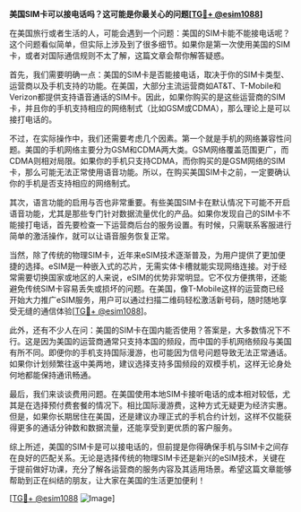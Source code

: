 **美国SIM卡可以接电话吗？这可能是你最关心的问题[[TG💪+ @esim1088](https://t.me/s/esim1088)]**

在美国旅行或者生活的人，可能会遇到一个问题：美国的SIM卡能不能接电话呢？这个问题看似简单，但实际上涉及到了很多细节。如果你是第一次使用美国的SIM卡，或者对国际通信规则不太了解，这篇文章会帮你解答疑惑。

首先，我们需要明确一点：美国的SIM卡是否能接电话，取决于你的SIM卡类型、运营商以及手机支持的功能。在美国，大部分主流运营商如AT&T、T-Mobile和Verizon都提供支持语音通话的SIM卡。因此，如果你购买的是这些运营商的SIM卡，并且你的手机支持相应的网络制式（比如GSM或CDMA），那么理论上是可以接打电话的。

不过，在实际操作中，我们还需要考虑几个因素。第一个就是手机的网络兼容性问题。美国的手机网络主要分为GSM和CDMA两大类。GSM网络覆盖范围更广，而CDMA则相对局限。如果你的手机只支持CDMA，而你购买的是GSM网络的SIM卡，那么可能无法正常使用语音功能。所以，在购买美国SIM卡之前，一定要确认你的手机是否支持相应的网络制式。

其次，语言功能的启用与否也非常重要。有些美国SIM卡在默认情况下可能不开启语音功能，尤其是那些专门针对数据流量优化的产品。如果你发现自己的SIM卡不能接打电话，首先要检查一下运营商后台的服务设置。有时候，只需联系客服进行简单的激活操作，就可以让语音服务恢复正常。

当然，除了传统的物理SIM卡，近年来eSIM技术逐渐普及，为用户提供了更加便捷的选择。eSIM是一种嵌入式的芯片，无需实体卡槽就能实现网络连接。对于经常需要切换国家或地区的人来说，eSIM的优势非常明显。它不仅方便携带，还能避免传统SIM卡容易丢失或损坏的问题。在美国，像T-Mobile这样的运营商已经开始大力推广eSIM服务，用户可以通过扫描二维码轻松激活新号码，随时随地享受无缝的通信体验[[TG💪+ @esim1088](https://t.me/s/esim1088)]。

此外，还有不少人在问：美国的SIM卡在国内能否使用？答案是，大多数情况下不行。这是因为美国的运营商通常只支持本国的频段，而中国的手机网络频段与美国有所不同。即便你的手机支持国际漫游，也可能因为信号问题导致无法正常通话。如果你计划频繁往返中美两地，建议选择支持多国频段的双模手机，这样无论身处何地都能保持通讯畅通。

最后，我们来谈谈费用问题。在美国使用本地SIM卡接听电话的成本相对较低，尤其是在选择预付费套餐的情况下。相比国际漫游费，这种方式无疑更为经济实惠。但是，如果你长期居住在美国，还是建议办理正式的手机合约计划，这样不仅能获得更多的通话分钟数和数据流量，还能享受到更优质的客户服务。

综上所述，美国的SIM卡是可以接电话的，但前提是你得确保手机与SIM卡之间存在良好的匹配关系。无论是选择传统的物理SIM卡还是新兴的eSIM技术，关键在于提前做好功课，充分了解各运营商的服务内容及其适用场景。希望这篇文章能够帮助到正在纠结的朋友，让大家在美国的生活更加便利！

[[TG💪+ @esim1088](https://t.me/s/esim1088) ![Image](https://i.postimg.cc/4NQfJmqS/Snipaste-2025-05-13-00-14-12.png)]